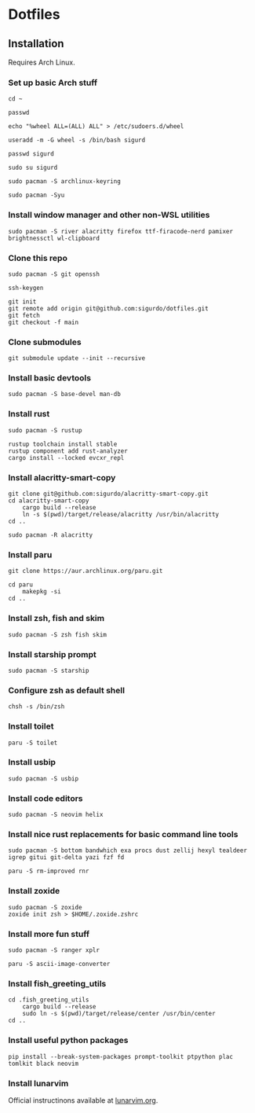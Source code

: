 # Dotfiles

## Installation

Requires Arch Linux.

### Set up basic Arch stuff

```
cd ~
```

```
passwd
```

```
echo "%wheel ALL=(ALL) ALL" > /etc/sudoers.d/wheel
```
```
useradd -m -G wheel -s /bin/bash sigurd
```

```
passwd sigurd
```

```
sudo su sigurd
```

```
sudo pacman -S archlinux-keyring
```

```
sudo pacman -Syu
```

### Install window manager and other non-WSL utilities

```
sudo pacman -S river alacritty firefox ttf-firacode-nerd pamixer brightnessctl wl-clipboard
```

### Clone this repo

```
sudo pacman -S git openssh
```

```
ssh-keygen
```

```
git init
git remote add origin git@github.com:sigurdo/dotfiles.git
git fetch
git checkout -f main
```

### Clone submodules

```
git submodule update --init --recursive
```

### Install basic devtools

```
sudo pacman -S base-devel man-db
```

### Install rust

```
sudo pacman -S rustup
```

```
rustup toolchain install stable
rustup component add rust-analyzer
cargo install --locked evcxr_repl
```

### Install alacritty-smart-copy

```
git clone git@github.com:sigurdo/alacritty-smart-copy.git
cd alacritty-smart-copy
    cargo build --release
    ln -s $(pwd)/target/release/alacritty /usr/bin/alacritty
cd ..
```

```
sudo pacman -R alacritty
```

### Install paru

```
git clone https://aur.archlinux.org/paru.git
```

```
cd paru
    makepkg -si
cd ..
```

### Install zsh, fish and skim

```
sudo pacman -S zsh fish skim
```

### Install starship prompt

```
sudo pacman -S starship
```

### Configure zsh as default shell

```
chsh -s /bin/zsh
```

### Install toilet

```
paru -S toilet
```

### Install usbip

```
sudo pacman -S usbip
```

### Install code editors

```
sudo pacman -S neovim helix
```

### Install nice rust replacements for basic command line tools

```
sudo pacman -S bottom bandwhich exa procs dust zellij hexyl tealdeer igrep gitui git-delta yazi fzf fd
```

```
paru -S rm-improved rnr
```

### Install zoxide

```
sudo pacman -S zoxide
zoxide init zsh > $HOME/.zoxide.zshrc
```

### Install more fun stuff

```
sudo pacman -S ranger xplr
```

```
paru -S ascii-image-converter
```

### Install fish_greeting_utils

```
cd .fish_greeting_utils
    cargo build --release
    sudo ln -s $(pwd)/target/release/center /usr/bin/center
cd ..
```

### Install useful python packages

```
pip install --break-system-packages prompt-toolkit ptpython plac tomlkit black neovim
```

### Install lunarvim

Official instructinons available at [lunarvim.org](https://www.lunarvim.org/docs/installation).

